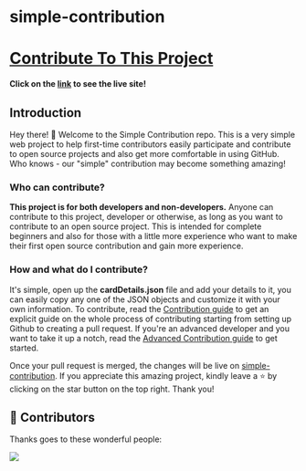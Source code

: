 # simple-contribution

# [Contribute To This Project](https://amyyalex.github.io/simple-contribution/)

**Click on the [link](https://amyyalex.github.io/simple-contribution/) to see the live site!**

## Introduction

Hey there! :wave: Welcome to the Simple Contribution repo. This is a very simple web project to help first-time contributors easily participate and contribute to open source projects and also get more comfortable in using GitHub. Who knows - our "simple" contribution may become something amazing!

### Who can contribute?

**This project is for both developers and non-developers.**
Anyone can contribute to this project, developer or otherwise, as long as you want to contribute to an open source project.
This is intended for complete beginners and also for those with a little more experience who want to make their first open source contribution and gain more experience.

### How and what do I contribute?

It's simple, open up the **cardDetails.json** file and add your details to it, you can easily copy any one of the JSON objects and customize it with your own information. To contribute, read the [Contribution guide](contribution.md) to get an explicit guide on the whole process of contributing starting from setting up Github to creating a pull request. If you're an advanced developer and you want to take it up a notch, read the [Advanced Contribution guide](advanced-contribution.md) to get started.

Once your pull request is merged, the changes will be live on [simple-contribution](https://amyyalex.github.io/simple-contribution/). If you appreciate this amazing project, kindly leave a ⭐ by clicking on the star button on the top right.
Thank you!

<h2>🤝 Contributors</h2>

Thanks goes to these wonderful people:

<a href="https://github.com/amyyalex/simple-contribution/graphs/contributors">
  <img src="https://contrib.rocks/image?repo=amyyalex/simple-contribution" />
</a>
